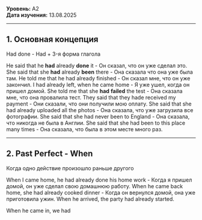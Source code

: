 
**Уровень:** A2  
**Дата изучения:** 13.08.2025  

---
## 1. Основная концепция

Had done - Had + 3-я форма глагола

He said that he **had** already **done** it -  Он сказал, что он уже сделал это.
She said that she **had** already **been** there - Она сказала что она уже была там.
He told me that he had already finished - Он сказал мне, что он уже закончил.
I had already left, when he came home - Я уже ушел, когда он пришел домой.
She told me that she **had** **failed** the test - Она сказала мне, что она провалила тест.
They said that they hade received my payment - Они сказали, что они получили мою оплату.
She said that she had already uploaded all the photos - Она сказала, что уже загрузила все фотографии.
She said that she had never been to England - Она сказала, что никогда не была в Англии.
She said that she had been to this place many times - Она сказала, что была в этом месте много раз.

---
## 2. Past Perfect - When
Когда одно действие произошло раньше другого

When I came home, he had already done his home work - Когда я пришел домой, он уже сделал свою домашнюю работу.
When he came back home, she had already cooked dinner  - Когда он вернулся домой, она уже приготовила ужин.
When he arrived, the party had already started.

When he came in, we had 


